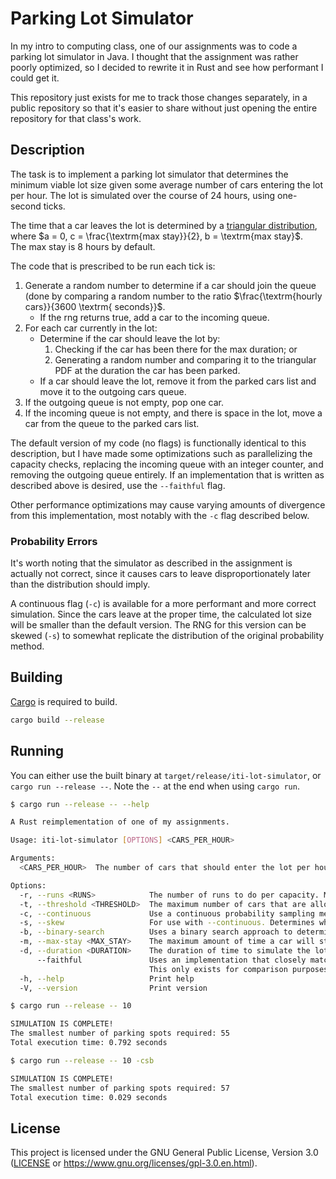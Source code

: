 # Parking Lot Simulator

In my intro to computing class, one of our assignments was
to code a parking lot simulator in Java.
I thought that the assignment was rather poorly optimized,
so I decided to rewrite it in Rust and see how performant I could get it.

This repository just exists for me to track those changes separately,
in a public repository so that it's easier to share without just opening
the entire repository for that class's work.

## Description

The task is to implement a parking lot simulator that determines the minimum viable lot size
given some average number of cars entering the lot per hour.
The lot is simulated over the course of 24 hours, using one-second ticks.

The time that a car leaves the lot is determined by a [triangular distribution](https://en.wikipedia.org/wiki/Triangular_distribution),
where $`a = 0, c = \frac{\textrm{max stay}}{2}, b = \textrm{max stay}`$.  
The max stay is 8 hours by default.

The code that is prescribed to be run each tick is:

1. Generate a random number to determine if a car should join the queue
   (done by comparing a random number to the ratio $`\frac{\textrm{hourly cars}}{3600 \textrm{ seconds}}`$.
   - If the rng returns true, add a car to the incoming queue.
2. For each car currently in the lot:
   - Determine if the car should leave the lot by:
     1. Checking if the car has been there for the max duration; or
     2. Generating a random number and comparing it to the triangular PDF at the duration the car has been parked.
   - If a car should leave the lot, remove it from the parked cars list and move it to the outgoing cars queue.  
3. If the outgoing queue is not empty, pop one car.
4. If the incoming queue is not empty, and there is space in the lot, move a car from the queue to the parked cars list.

The default version of my code (no flags) is functionally identical to this description,
but I have made some optimizations such as parallelizing the capacity checks,
replacing the incoming queue with an integer counter,
and removing the outgoing queue entirely.
If an implementation that is written as described above is desired, use the `--faithful` flag.

Other performance optimizations may cause varying amounts of divergence from this implementation,
most notably with the `-c` flag described below.

### Probability Errors

It's worth noting that the simulator as described in the assignment is actually not correct,
since it causes cars to leave disproportionately later than the distribution should imply.

A continuous flag (`-c`) is available for a more performant and more correct simulation.
Since the cars leave at the proper time, the calculated lot size will be smaller than the default version.
The RNG for this version can be skewed (`-s`) to somewhat replicate the distribution
of the original probability method.

## Building

[Cargo](https://www.rust-lang.org/tools/install) is required to build.

```sh
cargo build --release
```

## Running

You can either use the built binary at `target/release/iti-lot-simulator`, or `cargo run --release --`.
Note the `--` at the end when using `cargo run`.

```sh
$ cargo run --release -- --help

A Rust reimplementation of one of my assignments.

Usage: iti-lot-simulator [OPTIONS] <CARS_PER_HOUR>

Arguments:
  <CARS_PER_HOUR>  The number of cars that should enter the lot per hour. Must be positive.

Options:
  -r, --runs <RUNS>            The number of runs to do per capacity. More runs will take longer but produce more stable results. [default: 10]
  -t, --threshold <THRESHOLD>  The maximum number of cars that are allowed to be waiting to enter in order for a capacity to be considered acceptable. [default: 5]
  -c, --continuous             Use a continuous probability sampling method that is faster and actually correct.
  -s, --skew                   For use with --continuous. Determines whether the random number generator should be skewed to somewhat match the incorrect discrete probabilities.
  -b, --binary-search          Uses a binary search approach to determine the best capacity, instead of just increasing by one constantly.
  -m, --max-stay <MAX_STAY>    The maximum amount of time a car will stay in the lot, in seconds. Defaults to 8 hours. [default: 28800]
  -d, --duration <DURATION>    The duration of time to simulate the lot for, in seconds. Defaults to 24 hours. [default: 86400]
      --faithful               Uses an implementation that closely matches the description, rather than just a functionally identical one.
                               This only exists for comparison purposes. It does not run in parallel.
  -h, --help                   Print help
  -V, --version                Print version
```

```sh
$ cargo run --release -- 10

SIMULATION IS COMPLETE!
The smallest number of parking spots required: 55
Total execution time: 0.792 seconds
```

```sh
$ cargo run --release -- 10 -csb

SIMULATION IS COMPLETE!
The smallest number of parking spots required: 57
Total execution time: 0.029 seconds
```

## License

This project is licensed under the GNU General Public License, Version 3.0
([LICENSE](LICENSE) or <https://www.gnu.org/licenses/gpl-3.0.en.html>).
